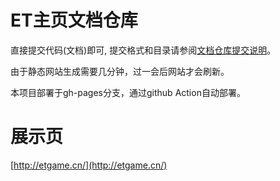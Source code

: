 # ET主页文档仓库

直接提交代码(文档)即可, 提交格式和目录请参阅[文档仓库提交说明](http://etgame.cn/doc/notes/)。

由于静态网站生成需要几分钟，过一会后网站才会刷新。

本项目部署于gh-pages分支，通过github Action自动部署。

# 展示页

[http://etgame.cn/](http://etgame.cn/)

